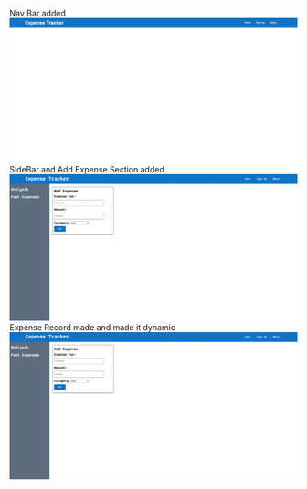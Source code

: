Nav Bar added
![first prototype](components/navBar.png)
SideBar and Add Expense Section added
![second prototype](components/sidebar_and_addExpense.png)
Expense Record made and made it dynamic
![third prototype](components/sidebar_and_addExpense.png)